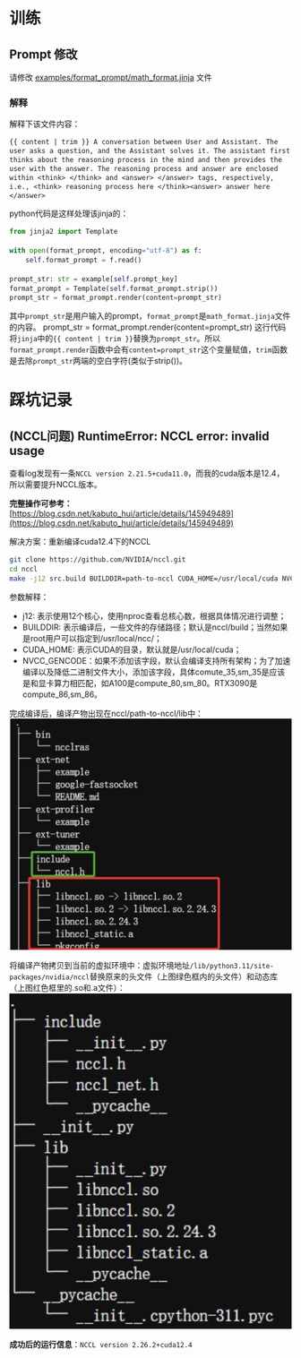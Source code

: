# 训练

## Prompt 修改
请修改 [examples/format_prompt/math_format.jinja](examples/format_prompt/math_format.jinja) 文件

### 解释
解释下该文件内容：

```
{{ content | trim }} A conversation between User and Assistant. The user asks a question, and the Assistant solves it. The assistant first thinks about the reasoning process in the mind and then provides the user with the answer. The reasoning process and answer are enclosed within <think> </think> and <answer> </answer> tags, respectively, i.e., <think> reasoning process here </think><answer> answer here </answer>
```

python代码是这样处理该jinja的：

```python
from jinja2 import Template

with open(format_prompt, encoding="utf-8") as f:
    self.format_prompt = f.read()

prompt_str: str = example[self.prompt_key]
format_prompt = Template(self.format_prompt.strip())
prompt_str = format_prompt.render(content=prompt_str)
```

其中`prompt_str`是用户输入的prompt，`format_prompt`是`math_format.jinja`文件的内容。
prompt_str = format_prompt.render(content=prompt_str) 这行代码将`jinja`中的`{{ content | trim }}`替换为`prompt_str`。所以`format_prompt.render`函数中会有`content=prompt_str`这个变量赋值，`trim`函数是去除`prompt_str`两端的空白字符(类似于strip())。



# 踩坑记录

## (NCCL问题) RuntimeError: NCCL error: invalid usage
查看log发现有一条`NCCL version 2.21.5+cuda11.0`，而我的cuda版本是12.4，所以需要提升NCCL版本。

**完整操作可参考：** [https://blog.csdn.net/kabuto_hui/article/details/145949489](https://blog.csdn.net/kabuto_hui/article/details/145949489)

解决方案：重新编译cuda12.4下的NCCL
```bash
git clone https://github.com/NVIDIA/nccl.git
cd nccl
make -j12 src.build BUILDDIR=path-to-nccl CUDA_HOME=/usr/local/cuda NVCC_GENCODE="-gencode=arch=compute_86,code=sm_86"
```

参数解释：

- j12: 表示使用12个核心，使用nproc查看总核心数，根据具体情况进行调整；
- BUILDDIR: 表示编译后，一些文件的存储路径；默认是nccl/build；当然如果是root用户可以指定到/usr/local/ncc/；
- CUDA_HOME: 表示CUDA的目录，默认就是/usr/local/cuda；
- NVCC_GENCODE：如果不添加该字段，默认会编译支持所有架构；为了加速编译以及降低二进制文件大小，添加该字段，具体comute_35,sm_35是应该是和显卡算力相匹配，如A100是compute_80,sm_80。RTX3090是compute_86,sm_86。


完成编译后，编译产物出现在nccl/path-to-nccl/lib中：
![](./readme_qbw_assets/pic1.png)

将编译产物拷贝到当前的虚拟环境中：虚拟环境地址`/lib/python3.11/site-packages/nvidia/nccl`替换原来的头文件（上图绿色框内的头文件）和动态库（上图红色框里的.so和.a文件）：
![](./readme_qbw_assets/pic2.png)

**成功后的运行信息**：`NCCL version 2.26.2+cuda12.4`